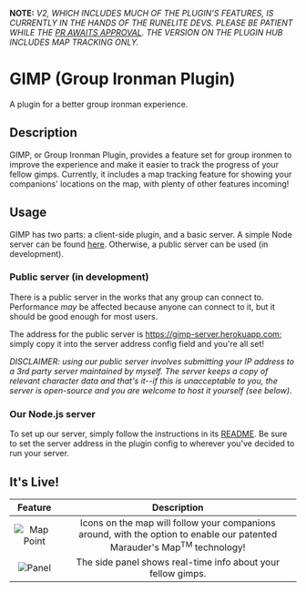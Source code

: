 **NOTE:** *V2, WHICH INCLUDES MUCH OF THE PLUGIN'S FEATURES, IS CURRENTLY IN THE HANDS OF THE RUNELITE
DEVS. PLEASE BE PATIENT WHILE THE [PR AWAITS APPROVAL](https://github.com/runelite/plugin-hub/pull/2314).
THE VERSION ON THE PLUGIN HUB INCLUDES MAP TRACKING ONLY.*

# GIMP (Group Ironman Plugin)

A plugin for a better group ironman experience.

## Description

GIMP, or Group Ironman Plugin, provides a feature set for group ironmen to improve the experience
and make it easier to track the progress of your fellow gimps. Currently, it includes a map tracking
feature for showing your companions' locations on the map, with plenty of other features incoming!

## Usage

GIMP has two parts: a client-side plugin, and a basic server. A simple Node server can be found
[here](https://github.com/davidvorona/gimp-server). Otherwise, a public server can be used (in development).

### Public server (in development)

There is a public server in the works that any group can connect to. Performance *may* be affected
because anyone can connect to it, but it should be good enough for most users.

The address for the public server is https://gimp-server.herokuapp.com; simply copy it into the server address config
field and you're all set!

*DISCLAIMER: using our public server involves submitting your IP address to a 3rd party server maintained by myself. The server keeps a copy of relevant character data and that's it--if this is unacceptable to you, the server is open-source and you are welcome to host it yourself (see below).*

### Our Node.js server

To set up our server, simply follow the instructions in its [README](https://github.com/davidvorona/gimp-server).
Be sure to set the server address in the plugin config to wherever you've decided to run your server.

## It's Live!

| Feature | Description |
| :-------------: | :-------------: |
| ![Map Point](https://i.imgur.com/vaD8z90.png)  | Icons on the map will follow your companions around, with the option to enable our patented Marauder's Map<sup>TM</sup> technology!  |
| ![Panel](https://i.imgur.com/wp1WrOm.png)  | The side panel shows real-time info about your fellow gimps.  |
